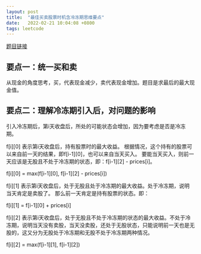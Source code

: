 ```yaml
---
layout: post
title:  "最佳买卖股票时机含冷冻期思维要点"
date:   2022-02-21 10:04:08 +0800
tags: leetcode
---
```


[题目链接](https://leetcode-cn.com/problems/best-time-to-buy-and-sell-stock-with-cooldown/)

## 要点一：统一买和卖
从现金的角度思考，买，代表现金减少，卖代表现金增加。题目是求最后的最大现金值。

## 要点二：理解冷冻期引入后，对问题的影响

引入冷冻期后，第i天收盘后，所处的可能状态会增加，因为要考虑是否是冷冻期。

f[i][0] 表示第i天收盘后，持有股票时的最大收益。 根据情况，这个持有的股票可以来自前一天的结果，即f[i-1][0]，也可以来自当天买入。
要能当天买入，则前一天应该是无股且不处于冷冻期的状态，即：f[i-1][2] - prices[i]。

f[i][0] = max(f[i-1][0], f[i-1][2] - prices[i])


f[i][1] 表示第i天收盘后，处于无股且处于冷冻期的最大收益。处于冷冻期，说明当天肯定是卖股了。
那么前一天肯定是持有股票的状态。即：

f[i][1] = f[i-1][0] + prices[i]

f[i][2] 表示第i天收盘后，处于无股且不处于冷冻期的状态的最大收益。不处于冷冻期，说明当天没有卖股，当天没卖股，还处于无股状态，只能说明前一天也是无股的，这又分为无股处于冷冻期和无股不处于冷冻期两种情况。

f[i][2] = max(f[i-1][1], f[i-1][2])













